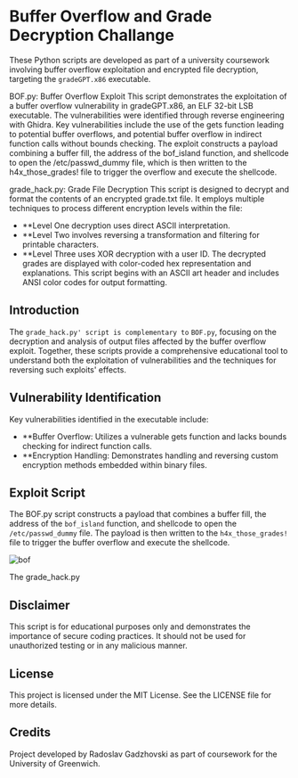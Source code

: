 
# Buffer Overflow and Grade Decryption Challange

These Python scripts are developed as part of a university coursework involving buffer overflow exploitation and encrypted file decryption, targeting the `gradeGPT.x86` executable.

BOF.py: Buffer Overflow Exploit
This script demonstrates the exploitation of a buffer overflow vulnerability in gradeGPT.x86, an ELF 32-bit LSB executable. The vulnerabilities were identified through reverse engineering with Ghidra. Key vulnerabilities include the use of the gets function leading to potential buffer overflows, and potential buffer overflow in indirect function calls without bounds checking. The exploit constructs a payload combining a buffer fill, the address of the bof_island function, and shellcode to open the /etc/passwd_dummy file, which is then written to the h4x_those_grades! file to trigger the overflow and execute the shellcode.

grade_hack.py: Grade File Decryption
This script is designed to decrypt and format the contents of an encrypted grade.txt file. It employs multiple techniques to process different encryption levels within the file:

- **Level One decryption uses direct ASCII interpretation.
- **Level Two involves reversing a transformation and filtering for printable characters.
- **Level Three uses XOR decryption with a user ID.
The decrypted grades are displayed with color-coded hex representation and explanations. This script begins with an ASCII art header and includes ANSI color codes for output formatting.

## Introduction

The `grade_hack.py' script is complementary to` `BOF.py`, focusing on the decryption and analysis of output files affected by the buffer overflow exploit. Together, these scripts provide a comprehensive educational tool to understand both the exploitation of vulnerabilities and the techniques for reversing such exploits' effects.

## Vulnerability Identification

Key vulnerabilities identified in the executable include:

- **Buffer Overflow: Utilizes a vulnerable gets function and lacks bounds checking for indirect function calls.
- **Encryption Handling: Demonstrates handling and reversing custom encryption methods embedded within binary files.

## Exploit Script

The BOF.py script constructs a payload that combines a buffer fill, the address of the `bof_island` function, and shellcode to open the `/etc/passwd_dummy` file. The payload is then written to the `h4x_those_grades!` file to trigger the buffer overflow and execute the shellcode.

![bof](https://github.com/Gadzhovski/BufferOverflowExample/assets/93713208/96844144-fa86-4329-9f43-e0012d9448a0)

The grade_hack.py 

## Disclaimer

This script is for educational purposes only and demonstrates the importance of secure coding practices. It should not be used for unauthorized testing or in any malicious manner.

## License

This project is licensed under the MIT License. See the LICENSE file for more details.

## Credits

Project developed by Radoslav Gadzhovski as part of coursework for the University of Greenwich.
